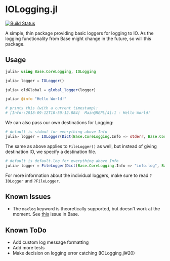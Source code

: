 # IOLogging.jl

[![Build Status](https://travis-ci.com/Seelengrab/IOLogging.jl.svg?branch=master)](https://travis-ci.com/Seelengrab/IOLogging.jl)

A simple, thin package providing basic loggers for logging to IO. As the logging functionality from Base might change in the future, so will this package.

## Usage

```julia
julia> using Base.CoreLogging, IOLogging

julia> logger = IOLogger()

julia> oldGlobal = global_logger(logger)

julia> @info "Hello World!"

# prints this (with a current timestamp):
# [Info::2018-09-12T10:50:12.884]  Main@REPL[4]:1 - Hello World!
```

We can also pass our own destinations for Logging:

```julia
# default is stdout for everything above Info
julia> logger = IOLogger(Dict(Base.CoreLogging.Info => stderr, Base.CoreLogging.Error => devnull))
```

The same as above applies to `FileLogger()` as well, but instead of giving destination IO, we specify a destination file.

```julia
# default is default.log for everything above Info
julia> logger = FileLogger(Dict(Base.CoreLogging.Info => "info.log", Base.CoreLogging.Error => "error.log"))
```

For more information about the individual loggers, make sure to read `?IOLogger` and `?FileLogger`.

## Known Issues

 * The `maxlog` keyword is theoretically supported, but doesn't work at the moment. See [this](https://github.com/JuliaLang/julia/issues/28786) issue in Base.

## Known ToDo

 * Add custom log message formatting
 * Add more tests
 * Make decision on logging error catching (IOLogging.jl#20)
